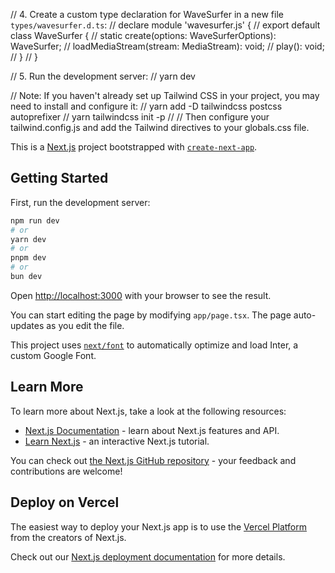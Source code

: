 
// 4. Create a custom type declaration for WaveSurfer in a new file `types/wavesurfer.d.ts`:
//    declare module 'wavesurfer.js' {
//      export default class WaveSurfer {
//        static create(options: WaveSurferOptions): WaveSurfer;
//        loadMediaStream(stream: MediaStream): void;
//        play(): void;
//      }
//    }

// 5. Run the development server:
//    yarn dev

// Note: If you haven't already set up Tailwind CSS in your project, you may need to install and configure it:
// yarn add -D tailwindcss postcss autoprefixer
// yarn tailwindcss init -p
// 
// Then configure your tailwind.config.js and add the Tailwind directives to your globals.css file.

This is a [Next.js](https://nextjs.org/) project bootstrapped with [`create-next-app`](https://github.com/vercel/next.js/tree/canary/packages/create-next-app).

## Getting Started

First, run the development server:

```bash
npm run dev
# or
yarn dev
# or
pnpm dev
# or
bun dev
```

Open [http://localhost:3000](http://localhost:3000) with your browser to see the result.

You can start editing the page by modifying `app/page.tsx`. The page auto-updates as you edit the file.

This project uses [`next/font`](https://nextjs.org/docs/basic-features/font-optimization) to automatically optimize and load Inter, a custom Google Font.

## Learn More

To learn more about Next.js, take a look at the following resources:

- [Next.js Documentation](https://nextjs.org/docs) - learn about Next.js features and API.
- [Learn Next.js](https://nextjs.org/learn) - an interactive Next.js tutorial.

You can check out [the Next.js GitHub repository](https://github.com/vercel/next.js/) - your feedback and contributions are welcome!

## Deploy on Vercel

The easiest way to deploy your Next.js app is to use the [Vercel Platform](https://vercel.com/new?utm_medium=default-template&filter=next.js&utm_source=create-next-app&utm_campaign=create-next-app-readme) from the creators of Next.js.

Check out our [Next.js deployment documentation](https://nextjs.org/docs/deployment) for more details.
